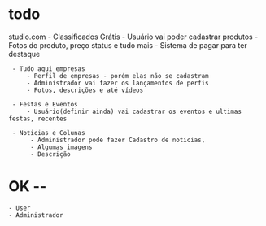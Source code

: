 # todo

studio.com
     - Classificados Grátis
         - Usuário vai poder cadastrar produtos
         - Fotos do produto, preço status e tudo mais
         - Sistema de pagar para ter destaque

     - Tudo aqui empresas
         - Perfil de empresas - porém elas não se cadastram
         - Administrador vai fazer os lançamentos de perfis
         - Fotos, descrições e até vídeos

     - Festas e Eventos
         - Usuário(definir ainda) vai cadastrar os eventos e ultimas festas, recentes
         
     - Noticias e Colunas
          - Administrador pode fazer Cadastro de noticias,
          - Algumas imagens
          - Descrição

# OK --
    - User
    - Administrador